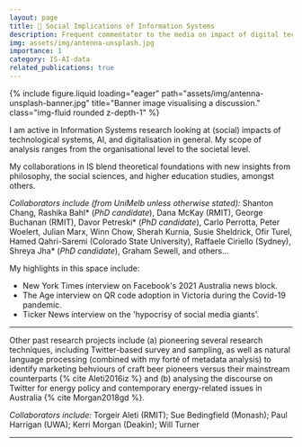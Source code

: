```yaml
---
layout: page
title: 💬 Social Implications of Information Systems
description: Frequent commentator to the media on impact of digital technologies - from a combined usability/philosophical/information systems perspective. 
img: assets/img/antenna-unsplash.jpg
importance: 1
category: IS-AI-data
related_publications: true
---
```



<div class="row">
    <div class="col-sm mt-3 mt-md-0">
        {% include figure.liquid loading="eager" path="assets/img/antenna-unsplash-banner.jpg" title="Banner image visualising a discussion." class="img-fluid rounded z-depth-1" %}
    </div>
</div>

I am active in Information Systems research looking at (social) impacts of technological systems, AI, and digitalisation in general. My scope of analysis ranges from the organisational level to the societal level.

My collaborations in IS blend theoretical foundations with new insights from philosophy, the social sciences, and higher education studies, amongst others.

*Collaborators include (from UniMelb unless otherwise stated):* Shanton Chang, Rashika Bahl* (*PhD candidate*), Dana McKay (RMIT), George Buchanan (RMIT), Davor Petreski* (*PhD candidate*), Carlo Perrotta, Peter Woelert, Julian Marx, Winn Chow, Sherah Kurnia, Susie Sheldrick, Ofir Turel, 
Hamed Qahri-Saremi (Colorado State University), Raffaele Ciriello (Sydney), Shreya Jha* (*PhD candidate*), Graham Sewell, and others...

My highlights in this space include:
* New York Times interview on Facebook's 2021 Australia news block.
* The Age interview on QR code adoption in Victoria during the Covid-19 pandemic.
* Ticker News interview on the 'hypocrisy of social media giants'.

<hr/>

Other past research projects include (a) pioneering several research techniques, including Twitter-based survey and sampling, as well as natural language processing (combined with my forté of metadata analysis) to identify marketing behviours of craft beer pioneers versus their mainstream counterparts {% cite Aleti2016iz %} and (b) analysing the discourse on Twitter for energy policy and contemporary energy-related issues in Australia {% cite Morgan2018gd %}.  

*Collaborators include:* Torgeir Aleti (RMIT); Sue Bedingfield (Monash); Paul Harrigan (UWA); Kerri Morgan (Deakin); Will Turner

---

